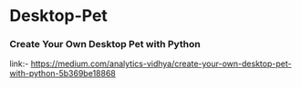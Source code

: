 # Desktop-Pet
### Create Your Own Desktop Pet with Python

link:- https://medium.com/analytics-vidhya/create-your-own-desktop-pet-with-python-5b369be18868
